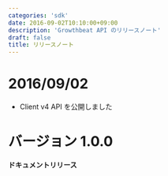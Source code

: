 ```yaml
---
categories: 'sdk'
date: 2016-09-02T10:10:00+09:00
description: 'Growthbeat API のリリースノート'
draft: false
title: リリースノート
---
```


# 2016/09/02

- Client v4 API を公開しました

# バージョン 1.0.0

**ドキュメントリリース**
